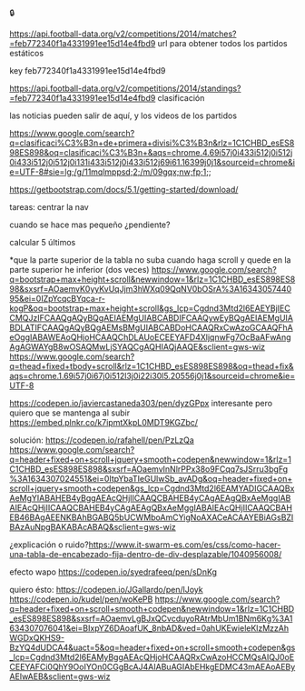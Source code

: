 🔒
 
 
https://api.football-data.org/v2/competitions/2014/matches?=feb772340f1a4331991ee15d14e4fbd9
url para obtener todos los partidos estáticos
 
key
feb772340f1a4331991ee15d14e4fbd9
 
 
https://api.football-data.org/v2/competitions/2014/standings?=feb772340f1a4331991ee15d14e4fbd9
clasificación
 
las noticias pueden salir de aquí, y los videos de los partidos
 
https://www.google.com/search?q=clasificaci%C3%B3n+de+primera+divisi%C3%B3n&rlz=1C1CHBD_esES898ES898&oq=clasificaci%C3%B3n+&aqs=chrome.4.69i57j0i433i512j0i512j0i433i512j0i512j0i131i433i512j0i433i512j69i61.16399j0j1&sourceid=chrome&ie=UTF-8#sie=lg;/g/11mqlmppsd;2;/m/09gqx;nw;fp;1;;
 
https://getbootstrap.com/docs/5.1/getting-started/download/



tareas: 
centrar la nav

cuando se hace mas pequeño ¿pendiente?

calcular 5 últimos



*que la parte superior de la tabla no suba cuando haga scroll
y quede en la parte superior he inferior (dos veces)
https://www.google.com/search?q=bootstrap+max+height+scroll&newwindow=1&rlz=1C1CHBD_esES898ES898&sxsrf=AOaemvK0yyKvUqJjm3hWXq09QqNV0bOSrA%3A1634305744095&ei=0IZpYcqcBYqca-r-kogP&oq=bootstrap+max+height+scroll&gs_lcp=Cgdnd3Mtd2l6EAEYBjIECCMQJzIFCAAQgAQyBQgAEIAEMgUIABCABDIFCAAQywEyBQgAEIAEMgUIABDLATIFCAAQgAQyBQgAEMsBMgUIABCABDoHCAAQRxCwAzoGCAAQFhAeOggIABAWEAoQHjoHCAAQChDLAUoECEEYAFD4XljqnwFg7OcBaAFwAngAgAGWAYgB8wOSAQMwLjSYAQCgAQHIAQjAAQE&sclient=gws-wiz
https://www.google.com/search?q=thead+fixed+tbody+scroll&rlz=1C1CHBD_esES898ES898&oq=thead+fix&aqs=chrome.1.69i57j0i67j0i512l3j0i22i30l5.20556j0j1&sourceid=chrome&ie=UTF-8

https://codepen.io/javiercastaneda303/pen/dyzGPpx interesante pero quiero que se mantenga al subir
https://embed.plnkr.co/k7ipmtXkpL0MDT9KGZbc/




solución: https://codepen.io/rafahell/pen/PzLzQa
https://www.google.com/search?q=header+fixed+on+scroll+jquery+smooth+codepen&newwindow=1&rlz=1C1CHBD_esES898ES898&sxsrf=AOaemvInNlrPPx38o9FCqq7sJSrru3bgFg%3A1634307024551&ei=0ItpYbaTIeGUlwSb_avADg&oq=header+fixed+on+scroll+jquery+smooth+codepen&gs_lcp=Cgdnd3Mtd2l6EAMYADIGCAAQBxAeMgYIABAHEB4yBggAEAcQHjIICAAQCBAHEB4yCAgAEAgQBxAeMggIABAIEAcQHjIICAAQCBAHEB4yCAgAEAgQBxAeMggIABAIEAcQHjIICAAQCBAHEB46BAgAEENKBAhBGABQ5bUCWMboAmCYigNoAXACeACAAYEBiAGsBZIBAzAuNpgBAKABAcABAQ&sclient=gws-wiz


¿explicación o ruido?https://www.it-swarm-es.com/es/css/como-hacer-una-tabla-de-encabezado-fija-dentro-de-div-desplazable/1040956008/


efecto wapo https://codepen.io/syedrafeeq/pen/sDnKg

quiero ésto:
https://codepen.io/JGallardo/pen/lJoyk
https://codepen.io/kudel/pen/woKePB
https://www.google.com/search?q=header+fixed+on+scroll+smooth+codepen&newwindow=1&rlz=1C1CHBD_esES898ES898&sxsrf=AOaemvLgBJxQCvcduyoRAtrMbUm1BNm6Kg%3A1634307076041&ei=BIxpYZ6DAoafUK_8nbAD&ved=0ahUKEwieleKlzMzzAhWGDxQKHS9-BzYQ4dUDCA4&uact=5&oq=header+fixed+on+scroll+smooth+codepen&gs_lcp=Cgdnd3Mtd2l6EAMyBggAEAcQHjoHCAAQRxCwAzoHCCMQsAIQJ0oECEEYAFCi0QhY9OoIYOn0CGgBcAJ4AIABuAGIAbEHkgEDMC43mAEAoAEByAEIwAEB&sclient=gws-wiz